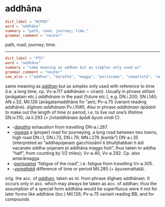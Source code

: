 # addhāna

``` toml
dict_label = "NCPED"
word = "addhāna"
summary = "path, road; journey; time."
grammar_comment = "neuter"
```

path, road; journey; time.

--------------------

``` toml
dict_label = "PTS"
word = "addhāna"
summary = "same meaning as addhan but as simplex only used wi"
grammar_comment = "neuter"
see_also = ["addhan", "daratha", "magga", "parissama", "vemattatā", "addhan"]
```

same meaning as *[addhan](addhan.md)* but as simplex only used with reference to time (i.e. a long time, cp. Vv\-a.117 addhānaṃ = ciraṃ). Usually in phrase *atītaṃ* (anāgataṃ etc.) *addhānaṃ* in the past (future etc.), e.g. DN.i.200; SN.i.140; AN.v.32; Mil.126 (anāgatamaddhāne for ˚aṃ); Pv\-a.75 (variant reading addhāne). *dīghaṃ addhānaṃ* Pv.i.10#5. Also in phrase *addhānaṃ āpādeti* to make out the length of time or period, i.e. to live out one’s lifetime SN.iv.110; Ja.ii.293 (= jīvitaddhānaṃ āpādi āyuṃ vindi C).

* *\-[daratha](daratha.md)* exhaustion from travelling DN\-a.i.287.
* *\-[magga](magga.md)* a (proper) road for journeying, a long road between two towns, high road DN.i.1, DN.i.73, DN.i.79; MN.i.276 (kantār˚) DN\-a.i.35 (interpreted as “addhayojanaṃ gacchissāmī ti bhuñjitabban ti ādi vacanato addha\-yojanam pi addhāna maggo hoti”, thus taken to addha “half”, from counting by 1/2 miles); Vv\-a.40, Vv\-a.292. Cp. also antarāmagga.
* *\-[parissama](parissama.md)* “fatigue of the road”, i.e. fatigue from travelling Vv\-a.305.
* *\-[vemattatā](vemattatā.md)* difference of time or period Mil.285 (\+ āyuvemattatā).

orig. the acc. of *[addhan](addhan.md)*, taken as nt. from phrase dīghaṃ addhānaṃ. It occurs only in acc. which may always be taken as acc. of addhan; thus the assumption of a special form addhāna would be superfluous were it not for later forms like addhāne (loc.) Mil.126; Pv\-a.75 variant reading BB, and for compounds

